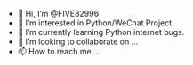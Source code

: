 - 👋 Hi, I’m @FIVE82996
- 👀 I’m interested in Python/WeChat Project.
- 🌱 I’m currently learning Python internet bugs.
- 💞️ I’m looking to collaborate on ...
- 📫 How to reach me ...

<!---
FIVE82996/FIVE82996 is a ✨ special ✨ repository because its `README.md` (this file) appears on your GitHub profile.
You can click the Preview link to take a look at your changes.
--->
